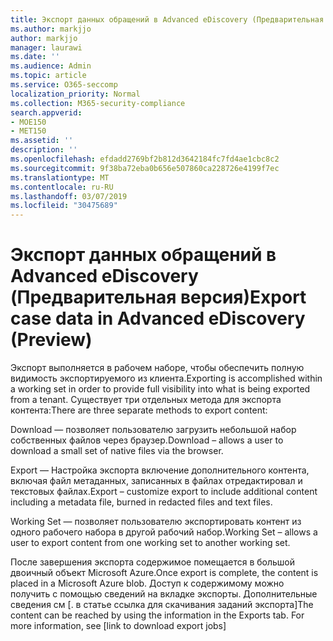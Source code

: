 ```yaml
---
title: Экспорт данных обращений в Advanced eDiscovery (Предварительная версия)
ms.author: markjjo
author: markjjo
manager: laurawi
ms.date: ''
ms.audience: Admin
ms.topic: article
ms.service: O365-seccomp
localization_priority: Normal
ms.collection: M365-security-compliance
search.appverid:
- MOE150
- MET150
ms.assetid: ''
description: ''
ms.openlocfilehash: efdadd2769bf2b812d3642184fc7fd4ae1cbc8c2
ms.sourcegitcommit: 9f38ba72eba0b656e507860ca228726e4199f7ec
ms.translationtype: MT
ms.contentlocale: ru-RU
ms.lasthandoff: 03/07/2019
ms.locfileid: "30475689"
---
```

# <a name="export-case-data-in-advanced-ediscovery-preview"></a><span data-ttu-id="c1a8e-102">Экспорт данных обращений в Advanced eDiscovery (Предварительная версия)</span><span class="sxs-lookup"><span data-stu-id="c1a8e-102">Export case data in Advanced eDiscovery (Preview)</span></span>

<span data-ttu-id="c1a8e-103">Экспорт выполняется в рабочем наборе, чтобы обеспечить полную видимость экспортируемого из клиента.</span><span class="sxs-lookup"><span data-stu-id="c1a8e-103">Exporting is accomplished within a working set in order to provide full visibility into what is being exported from a tenant.</span></span> <span data-ttu-id="c1a8e-104">Существует три отдельных метода для экспорта контента:</span><span class="sxs-lookup"><span data-stu-id="c1a8e-104">There are three separate methods to export content:</span></span>

<span data-ttu-id="c1a8e-105">Download — позволяет пользователю загрузить небольшой набор собственных файлов через браузер.</span><span class="sxs-lookup"><span data-stu-id="c1a8e-105">Download – allows a user to download a small set of native files via the browser.</span></span>

<span data-ttu-id="c1a8e-106">Export — Настройка экспорта включение дополнительного контента, включая файл метаданных, записанных в файлах отредактировал и текстовых файлах.</span><span class="sxs-lookup"><span data-stu-id="c1a8e-106">Export – customize export to include additional content including a metadata file, burned in redacted files and text files.</span></span>

<span data-ttu-id="c1a8e-107">Working Set — позволяет пользователю экспортировать контент из одного рабочего набора в другой рабочий набор.</span><span class="sxs-lookup"><span data-stu-id="c1a8e-107">Working Set – allows a user to export content from one working set to another working set.</span></span>

<span data-ttu-id="c1a8e-108">После завершения экспорта содержимое помещается в большой двоичный объект Microsoft Azure.</span><span class="sxs-lookup"><span data-stu-id="c1a8e-108">Once export is complete, the content is placed in a Microsoft Azure blob.</span></span> <span data-ttu-id="c1a8e-109">Доступ к содержимому можно получить с помощью сведений на вкладке экспорты. Дополнительные сведения см \[. в статье ссылка для скачивания заданий экспорта\]</span><span class="sxs-lookup"><span data-stu-id="c1a8e-109">The content can be reached by using the information in the Exports tab. For more information, see \[link to download export jobs\]</span></span>